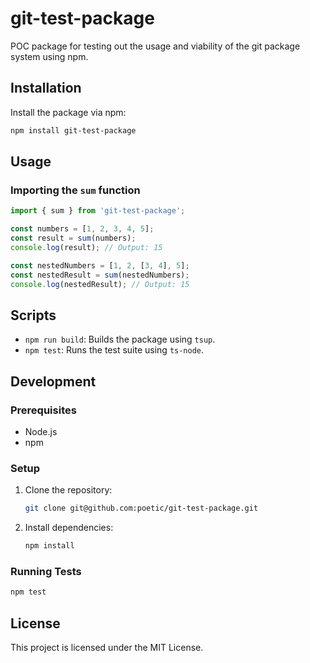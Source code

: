 # git-test-package

POC package for testing out the usage and viability of the git package system using npm.

## Installation

Install the package via npm:

```bash
npm install git-test-package
```

## Usage

### Importing the `sum` function

```ts
import { sum } from 'git-test-package';

const numbers = [1, 2, 3, 4, 5];
const result = sum(numbers);
console.log(result); // Output: 15

const nestedNumbers = [1, 2, [3, 4], 5];
const nestedResult = sum(nestedNumbers);
console.log(nestedResult); // Output: 15
```

## Scripts

- `npm run build`: Builds the package using `tsup`.
- `npm test`: Runs the test suite using `ts-node`.

## Development

### Prerequisites

- Node.js
- npm

### Setup

1. Clone the repository:

   ```bash
   git clone git@github.com:poetic/git-test-package.git
   ```

2. Install dependencies:

   ```bash
   npm install
   ```

### Running Tests

```bash
npm test
```

## License

This project is licensed under the MIT License.
